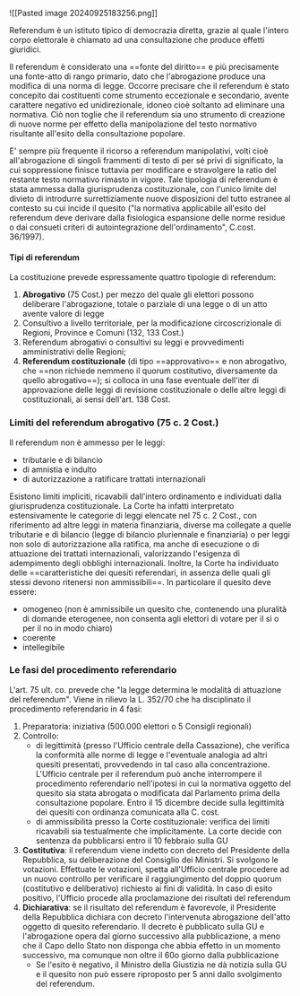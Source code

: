 ![[Pasted image 20240925183256.png]]

Referendum è un istituto tipico di democrazia diretta, grazie al quale l'intero corpo elettorale è chiamato ad una consultazione che produce effetti giuridici.

Il referendum è considerato una ==fonte del diritto== e più precisamente una fonte-atto di rango primario, dato che l'abrogazione produce una modifica di una norma di legge.
Occorre precisare che il referendum è stato concepito dai costituenti come strumento eccezionale e secondario, avente carattere negativo ed unidirezionale, idoneo cioè soltanto ad eliminare una normativa. Ciò non toglie che il referendum sia uno strumento di creazione di nuove norme per effetto della manipolazione del testo normativo risultante all'esito della consultazione popolare.

E'  sempre più frequente il ricorso a referendum manipolativi, volti cioè all'abrogazione di singoli frammenti di testo di per sé privi di significato, la cui soppressione finisce tuttavia per modificare e stravolgere la ratio del restante testo normativo rimasto in vigore. Tale tipologia di referendum è stata ammessa dalla giurisprudenza costituzionale, con l'unico limite del divieto di introdurre surrettiziamente nuove disposizioni del tutto estranee al contesto su cui incide il quesito ("la normativa applicabile all'esito del referendum deve derivare dalla fisiologica espansione delle norme residue o dai consueti criteri di autointegrazione dell'ordinamento", C.cost. 36/1997).

#### **Tipi di referendum**
La costituzione prevede espressamente quattro tipologie di referendum:
1. **Abrogativo** (75 Cost.) per mezzo del quale gli elettori possono deliberare l'abrogazione, totale o parziale di una legge o di un atto avente valore di legge
2. Consultivo a livello territoriale, per la modificazione circoscrizionale di Regioni, Province e Comuni (132, 133 Cost.)
3. Referendum abrogativi o consultivi su leggi e provvedimenti amministrativi delle Regioni;
4. **Referendum costituzionale** (di tipo ==approvativo== e non abrogativo, che ==non richiede nemmeno il quorum costitutivo, diversamente da quello abrogativo==); si colloca in una fase eventuale dell'iter di approvazione delle leggi di revisione costituzionale o delle altre leggi di costituzionali, ai sensi dell'art. 138 Cost.

### Limiti del referendum abrogativo (75 c. 2 Cost.)
Il referendum non è ammesso per le leggi:
- tributarie e di bilancio
- di amnistia e indulto
- di autorizzazione a ratificare trattati internazionali

Esistono limiti impliciti, ricavabili dall'intero ordinamento e individuati dalla giurisprudenza costituzionale. La Corte ha infatti interpretato estensivamente le categorie di leggi elencate nel 75 c. 2 Cost., con riferimento ad altre leggi in materia finanziaria, diverse ma collegate a quelle tributarie e di bilancio (legge di bilancio pluriennale e finanziaria) o per leggi non solo di autorizzazione alla ratifica, ma anche di esecuzione o di attuazione dei trattati internazionali, valorizzando l'esigenza di adempimento degli obblighi internazionali. 
Inoltre, la Corte ha individuato delle ==caratteristiche dei quesiti referendari, in assenza delle quali gli stessi devono ritenersi non ammissibili==. In particolare il quesito deve essere:
- omogeneo (non è ammissibile un quesito che, contenendo una pluralità di domande eterogenee, non consenta agli elettori di votare per il sì o per il no in modo chiaro)
- coerente 
- intellegibile

### Le fasi del procedimento referendario
L'art. 75 ult. co. prevede che "la legge determina le modalità di attuazione del referendum". Viene in rilievo la L. 352/70 che ha disciplinato il procedimento referendario in 4 fasi:
1. Preparatoria: iniziativa (500.000 elettori o 5 Consigli regionali)
2. Controllo: 
	- di legittimità (presso l'Ufficio centrale della Cassazione), che verifica la conformità alle norme di legge e l'eventuale analogia ad altri quesiti presentati, provvedendo in tal caso alla concentrazione. L'Ufficio centrale per il referendum può anche interrompere il procedimento referendario nell'ipotesi in cui la normativa oggetto del quesito sia stata abrogata o modificata dal Parlamento prima della consultazione popolare. Entro il 15 dicembre decide sulla legittimità dei quesiti con ordinanza comunicata alla C. cost.
	- di ammissibilità presso la Corte costituzionale: verifica dei limiti ricavabili sia testualmente che implicitamente. La corte decide con sentenza da pubblicarsi entro il 10 febbraio sulla GU
3. **Costitutiva**: il referendum viene indetto con decreto del Presidente della Repubblica, su deliberazione del Consiglio dei Ministri. Si svolgono le votazioni. Effettuate le votazioni, spetta all'Ufficio centrale procedere ad un nuovo controllo per verificare il raggiungimento del doppio quorum (costitutivo e deliberativo) richiesto ai fini di validità. In caso di esito positivo, l'Ufficio procede alla proclamazione dei risultati del referendum
4. **Dichiarativa**: se il risultato del referendum è favorevole, il Presidente della Repubblica dichiara con decreto l'intervenuta abrogazione dell'atto oggetto di quesito referendario. Il decreto è pubblicato sulla GU e l'abrogazione opera dal giorno successivo alla pubblicazione, a meno che il Capo dello Stato non disponga che abbia effetto in un momento successivo, ma comunque non oltre il 60o giorno dalla pubblicazione
	- Se l'esito è negativo, il Ministro della Giustizia ne dà notizia sulla GU e il quesito non può essere riproposto per 5 anni dallo svolgimento del referendum.

